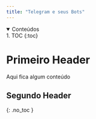 ```yaml
---
title: "Telegram e seus Bots"
---
```


<details open markdown="block">
  <summary>
    Conteúdos
  </summary>
1. TOC
{:toc}
</details>


# Primeiro Header

Aqui fica algum conteúdo

## Segundo Header
{: .no_toc }
